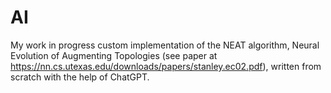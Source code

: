 # AI

My work in progress custom implementation of the NEAT algorithm, Neural Evolution of Augmenting Topologies (see paper at https://nn.cs.utexas.edu/downloads/papers/stanley.ec02.pdf), written from scratch with the help of ChatGPT.
